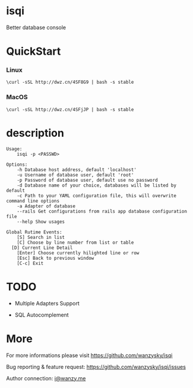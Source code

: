 # isqi
Better database console

# QuickStart

### Linux
  `\curl -sSL http://dwz.cn/4SF8G9 | bash -s stable`

### MacOS
  `\curl -sSL http://dwz.cn/4SFjJP | bash -s stable`

# description

```
Usage:
	isqi -p <PASSWD>

Options:
	-h Database host address, default 'localhost'
	-u Username of database user, default 'root'
	-p Password of database user, default use no password
	-d Database name of your choice, databases will be listed by default
	-c Path to your YAML configuration file, this will overwrite command line options
	-a Adapter of database
	--rails Get configurations from rails app database configuration file
	--help Show usages

Global Rutime Events:
	[S] Search in list
	[C] Choose by line number from list or table
  [D] Current Line Detail
	[Enter] Choose currently hilighted line or row
	[Esc] Back to previous window
	[C-c] Exit

```

# TODO
  - Multiple Adapters Support

  - SQL Autocomplement

# More
For more informations please visit https://github.com/wanzysky/isqi

Bug reporting & feature request: https://github.com/wanzysky/isqi/issues

Author connection: i@wanzy.me

